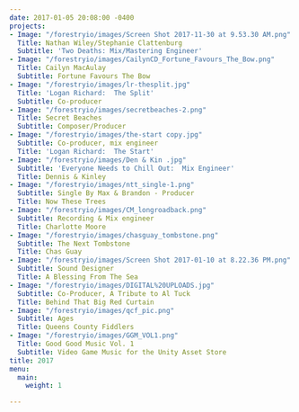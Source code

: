 ```yaml
---
date: 2017-01-05 20:08:00 -0400
projects:
- Image: "/forestryio/images/Screen Shot 2017-11-30 at 9.53.30 AM.png"
  Title: Nathan Wiley/Stephanie Clattenburg
  Subtitle: 'Two Deaths: Mix/Mastering Engineer'
- Image: "/forestryio/images/CailynCD_Fortune_Favours_The_Bow.png"
  Title: Cailyn MacAulay
  Subtitle: Fortune Favours The Bow
- Image: "/forestryio/images/lr-thesplit.jpg"
  Title: 'Logan Richard:  The Split'
  Subtitle: Co-producer
- Image: "/forestryio/images/secretbeaches-2.png"
  Title: Secret Beaches
  Subtitle: Composer/Producer
- Image: "/forestryio/images/the-start copy.jpg"
  Subtitle: Co-producer, mix engineer
  Title: 'Logan Richard:  The Start'
- Image: "/forestryio/images/Den & Kin .jpg"
  Subtitle: 'Everyone Needs to Chill Out:  Mix Engineer'
  Title: Dennis & Kinley
- Image: "/forestryio/images/ntt_single-1.png"
  Subtitle: Single By Max & Brandon - Producer
  Title: Now These Trees
- Image: "/forestryio/images/CM_longroadback.png"
  Subtitle: Recording & Mix engineer
  Title: Charlotte Moore
- Image: "/forestryio/images/chasguay_tombstone.png"
  Subtitle: The Next Tombstone
  Title: Chas Guay
- Image: "/forestryio/images/Screen Shot 2017-01-10 at 8.22.36 PM.png"
  Subtitle: Sound Designer
  Title: A Blessing From The Sea
- Image: "/forestryio/images/DIGITAL%20UPLOADS.jpg"
  Subtitle: Co-Producer, A Tribute to Al Tuck
  Title: Behind That Big Red Curtain
- Image: "/forestryio/images/qcf_pic.png"
  Subtitle: Ages
  Title: Queens County Fiddlers
- Image: "/forestryio/images/GGM_VOL1.png"
  Title: Good Good Music Vol. 1
  Subtitle: Video Game Music for the Unity Asset Store
title: 2017
menu:
  main:
    weight: 1

---
```

